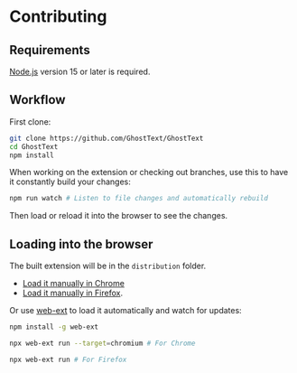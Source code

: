# Contributing

## Requirements

[Node.js](https://nodejs.org/en/download/) version 15 or later is required.

## Workflow

First clone:

```sh
git clone https://github.com/GhostText/GhostText
cd GhostText
npm install
```

When working on the extension or checking out branches, use this to have it constantly build your changes:

```sh
npm run watch # Listen to file changes and automatically rebuild
```

Then load or reload it into the browser to see the changes.

## Loading into the browser

The built extension will be in the `distribution` folder.

- [Load it manually in Chrome](https://www.smashingmagazine.com/2017/04/browser-extension-edge-chrome-firefox-opera-brave-vivaldi/#google-chrome-opera-vivaldi)
- [Load it manually in Firefox](https://www.smashingmagazine.com/2017/04/browser-extension-edge-chrome-firefox-opera-brave-vivaldi/#mozilla-firefox).

Or use [web-ext](https://github.com/mozilla/web-ext) to load it automatically and watch for updates:

```sh
npm install -g web-ext
```

```sh
npx web-ext run --target=chromium # For Chrome
```

```sh
npx web-ext run # For Firefox
```
